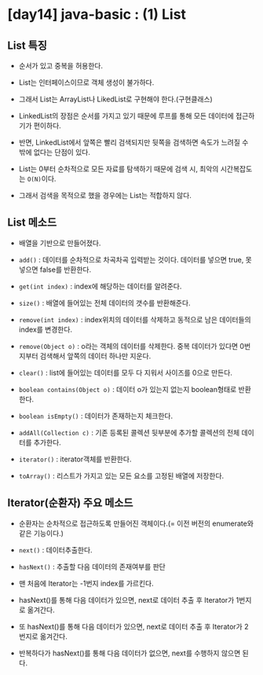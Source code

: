# [day14] java-basic : (1) List

## List 특징
- 순서가 있고 중복을 허용한다. 

- List는 인터페이스이므로 객체 생성이 불가하다. 

- 그래서 List는 ArrayList나 LikedList로 구현해야 한다.(구현클래스)

- LinkedList의 장점은 순서를 가지고 있기 때문에 루프를 통해 모든 데이터에 접근하기가 편이하다. 

- 반면, LinkedList에서 앞쪽은 빨리 검색되지만 뒷쪽을 검색하면 속도가 느려질 수 밖에 없다는 단점이 있다. 

- List는 0부터 순차적으로 모든 자료를 탐색하기 때문에 검색 시, 최악의 시간복잡도는 `O(N)`이다.

- 그래서 검색을 목적으로 했을 경우에는 List는 적합하지 않다.

## List 메소드

- 배열을 기반으로 만들어졌다.

- `add()` : 데이터를 순차적으로 차곡차곡 입력받는 것이다. 데이터를 넣으면 true, 못 넣으면 false를 반환한다. 

- `get(int index)` : index에 해당하는 데이터를 알려준다.

- `size()` : 배열에 들어있는 전체 데이터의 갯수를 반환해준다. 

- `remove(int index)` : index위치의 데이터를 삭제하고 동적으로 남은 데이터들의 index를 변경한다. 

- `remove(Object o)` : o라는 객체의 데이터를 삭제한다. 중복 데이터가 있다면 0번지부터 검색해서 앞쪽의 데이터 하나만 지운다.

- `clear()` : list에 들어있는 데이터를 모두 다 지워서 사이즈를 0으로 만든다. 

- `boolean contains(Object o)` : 데이터 o가 있는지 없는지 boolean형태로 반환한다.

- `boolean isEmpty()` : 데이터가 존재하는지 체크한다. 

- `addAll(Collection c)` : 기존 등록된 콜렉션 뒷부분에 추가할 콜렉션의 전체 데이터를 추가한다. 

- `iterator()` : iterator객체를 반환한다. 

- `toArray()` : 리스트가 가지고 있는 모든 요소를 고정된 배열에 저장한다.


## Iterator(순환자) 주요 메소드

- 순환자는 순차적으로 접근하도록 만들어진 객체이다.(= 이전 버전의 enumerate와 같은 기능이다.)

- `next()` : 데이터추출한다.

- `hasNext()` : 추출할 다음 데이터의 존재여부를 판단

- 맨 처음에 Iterator는 -1번지 index를 가르킨다. 

- hasNext()를 통해 다음 데이터가 있으면, next로 데이터 추출 후 Iterator가 1번지로 옮겨간다.

- 또 hasNext()를 통해 다음 데이터가 있으면, next로 데이터 추출 후 Iterator가 2번지로 옮겨간다.

- 반복하다가 hasNext()를 통해 다음 데이터가 없으면, next를 수행하지 않으면 된다.
